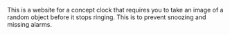This is a website for a concept clock that requires you to take an image of a random object before it stops ringing. This is to prevent snoozing and missing alarms.
